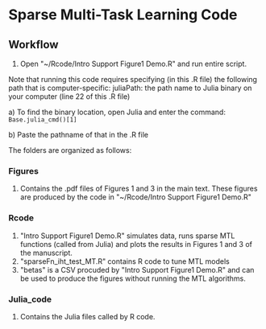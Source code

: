 # Sparse Multi-Task Learning Code

## Workflow
1) Open "~/Rcode/Intro Support Figure1 Demo.R" and run entire script.

Note that running this code requires specifying (in this .R file) the following path that is computer-specific:
juliaPath: the path name to Julia binary on your computer (line 22 of this .R file)

a) To find the binary location, open Julia and enter the command: `Base.julia_cmd()[1]`

b) Paste the pathname of that in the .R file

The folders are organized as follows:

### Figures 
1) Contains the .pdf files of Figures 1 and 3 in the main text. These figures are produced by the code in "~/Rcode/Intro Support Figure1 Demo.R"

### Rcode
1) "Intro Support Figure1 Demo.R" simulates data, runs sparse MTL functions (called from Julia) and plots the results in Figures 1 and 3 of the manuscript. 
2) "sparseFn_iht_test_MT.R" contains R code to tune MTL models
3) "betas" is a CSV procuded by "Intro Support Figure1 Demo.R" and can be used to produce the figures without running the MTL algorithms.

### Julia_code
1) Contains the Julia files called by R code.
